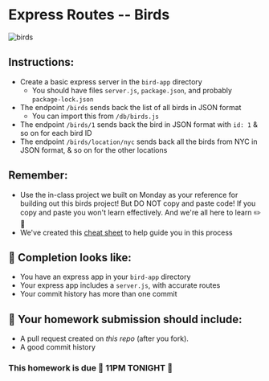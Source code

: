 # Express Routes -- Birds

![birds](https://media3.giphy.com/media/3o7Zen0xHZFjAFiQ1O/giphy.gif)

## Instructions:

- Create a basic express server in the `bird-app` directory
    - You should have files `server.js`, `package.json`, and probably `package-lock.json`
- The endpoint `/birds` sends back the list of all birds in JSON format
   - You can import this from `/db/birds.js`
- The endpoint `/birds/1` sends back the bird in JSON format with `id: 1` & so on for each bird ID
- The endpoint `/birds/location/nyc` sends back all the birds from NYC in JSON format, & so on for the other locations

## Remember:

- Use the in-class project we built on Monday as your reference for building out this birds project! But DO NOT copy and paste code! If you copy and paste you won't learn effectively. And we're all here to learn ✏️🎒
- We've created this [cheat sheet](https://git.generalassemb.ly/wdi-nyc-arcadia/arcadia-class-info/wiki/Express-Cheat-Sheet) to help guide you in this process

## 🚀 Completion looks like:

- You have an express app in your `bird-app` directory
- Your express app includes a `server.js`, with accurate routes
- Your commit history has more than one commit

## 🚀 Your homework submission should include:

- A pull request created on _this repo_ (after you fork).
- A good commit history

### This homework is due 🚨 11PM TONIGHT 🚨
